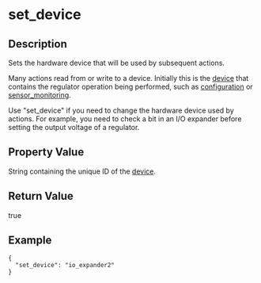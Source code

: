 # set_device

## Description
Sets the hardware device that will be used by subsequent actions.

Many actions read from or write to a device.  Initially this is the
[device](device.md) that contains the regulator operation being performed, such
as [configuration](configuration.md) or
[sensor_monitoring](sensor_monitoring.md).

Use "set_device" if you need to change the hardware device used by actions.
For example, you need to check a bit in an I/O expander before setting the
output voltage of a regulator.

## Property Value
String containing the unique ID of the [device](device.md).

## Return Value
true

## Example
```
{
  "set_device": "io_expander2"
}
```
